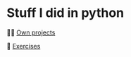 # Stuff I did in python

👨‍💻 [Own projects](https://github.com/Cleporto/Python/tree/master/Projects)

💪 [Exercises](https://github.com/Cleporto/Python/tree/master/Exercises)
